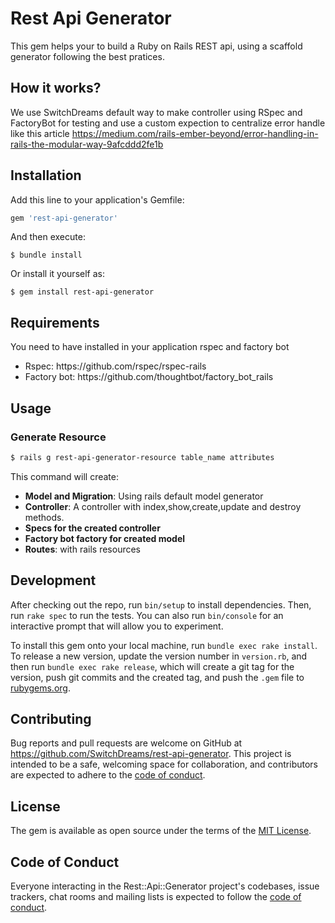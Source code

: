 # Rest Api Generator

This gem helps your to build a Ruby on Rails REST api, using a scaffold generator following the best pratices.

## How it works?

We use SwitchDreams default way to make controller using RSpec and FactoryBot for testing and use a custom expection to centralize error handle like this article https://medium.com/rails-ember-beyond/error-handling-in-rails-the-modular-way-9afcddd2fe1b

## Installation

Add this line to your application's Gemfile:

```ruby
gem 'rest-api-generator'
```

And then execute:

    $ bundle install

Or install it yourself as:

    $ gem install rest-api-generator

## Requirements
You need to have installed in your application rspec and factory bot

<ul>
  <li>Rspec: https://github.com/rspec/rspec-rails</li>
  <li>Factory bot: https://github.com/thoughtbot/factory_bot_rails</li>
</ul>

## Usage
### Generate Resource
```bash
$ rails g rest-api-generator-resource table_name attributes
```
This command will create:
- **Model and Migration**: Using rails default model generator
- **Controller**: A controller with index,show,create,update and destroy methods.
- **Specs for the created controller**
- **Factory bot factory for created model**
- **Routes**: with rails resources

## Development

After checking out the repo, run `bin/setup` to install dependencies. Then, run `rake spec` to run the tests. You can also run `bin/console` for an interactive prompt that will allow you to experiment.

To install this gem onto your local machine, run `bundle exec rake install`. To release a new version, update the version number in `version.rb`, and then run `bundle exec rake release`, which will create a git tag for the version, push git commits and the created tag, and push the `.gem` file to [rubygems.org](https://rubygems.org).

## Contributing

Bug reports and pull requests are welcome on GitHub at https://github.com/SwitchDreams/rest-api-generator. This project is intended to be a safe, welcoming space for collaboration, and contributors are expected to adhere to the [code of conduct](https://github.com/SwitchDreams/rest-api-generator/blob/master/CODE_OF_CONDUCT.md).

## License

The gem is available as open source under the terms of the [MIT License](https://opensource.org/licenses/MIT).

## Code of Conduct

Everyone interacting in the Rest::Api::Generator project's codebases, issue trackers, chat rooms and mailing lists is expected to follow the [code of conduct](https://github.com/[USERNAME]/rest-api-generator/blob/master/CODE_OF_CONDUCT.md).
